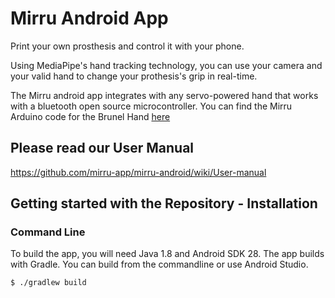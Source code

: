 # Mirru Android App
Print your own prosthesis and control it with your phone.

Using MediaPipe's hand tracking technology, you can use your camera and your valid hand to change your prothesis's grip in real-time.

The Mirru android app integrates with any servo-powered hand that works with a bluetooth open source microcontroller. You can find the Mirru Arduino code for the Brunel Hand [here](https://github.com/mirru-app/mirru-arduino/)

## Please read our User Manual
https://github.com/mirru-app/mirru-android/wiki/User-manual


## Getting started with the Repository - Installation

### Command Line
To build the app, you will need Java 1.8 and Android SDK 28. The app builds with Gradle.
You can build from the commandline or use Android Studio.

```shell
$ ./gradlew build
```




